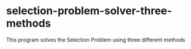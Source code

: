 # selection-problem-solver-three-methods
This program solves the Selection Problem using three different methods
